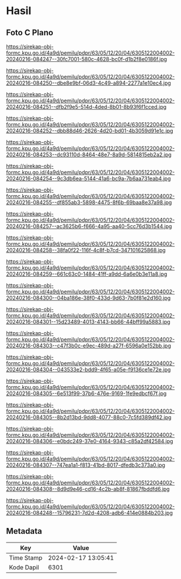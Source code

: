 # Hasil

## Foto C Plano

https://sirekap-obj-formc.kpu.go.id/4a9d/pemilu/pdpr/63/05/12/20/04/6305122004002-20240216-084247--30fc7001-580c-4628-bc0f-d1b2f8e0186f.jpg

https://sirekap-obj-formc.kpu.go.id/4a9d/pemilu/pdpr/63/05/12/20/04/6305122004002-20240216-084250--dbe8e9bf-06d3-4c49-a894-2277a1e10ec4.jpg

https://sirekap-obj-formc.kpu.go.id/4a9d/pemilu/pdpr/63/05/12/20/04/6305122004002-20240216-084251--dfb2f9e5-514d-4ded-8b01-8b93f6f1cced.jpg

https://sirekap-obj-formc.kpu.go.id/4a9d/pemilu/pdpr/63/05/12/20/04/6305122004002-20240216-084252--dbb88d46-2626-4d20-bd01-4b3059d91e1c.jpg

https://sirekap-obj-formc.kpu.go.id/4a9d/pemilu/pdpr/63/05/12/20/04/6305122004002-20240216-084253--dc93110d-8464-48e7-8a9d-5814815eb2a2.jpg

https://sirekap-obj-formc.kpu.go.id/4a9d/pemilu/pdpr/63/05/12/20/04/6305122004002-20240216-084254--9c3db6ea-5144-41a6-bc9a-7b6aa731eab4.jpg

https://sirekap-obj-formc.kpu.go.id/4a9d/pemilu/pdpr/63/05/12/20/04/6305122004002-20240216-084255--df855ab3-5898-4475-8f6b-69baa8e37a98.jpg

https://sirekap-obj-formc.kpu.go.id/4a9d/pemilu/pdpr/63/05/12/20/04/6305122004002-20240216-084257--ac3625b6-f666-4a95-aa40-5cc76d3b1544.jpg

https://sirekap-obj-formc.kpu.go.id/4a9d/pemilu/pdpr/63/05/12/20/04/6305122004002-20240216-084258--38fa0f22-116f-4c8f-b7cd-347101625868.jpg

https://sirekap-obj-formc.kpu.go.id/4a9d/pemilu/pdpr/63/05/12/20/04/6305122004002-20240216-084259--661c63c0-1484-41ff-a9dd-6a6e0b3e11a8.jpg

https://sirekap-obj-formc.kpu.go.id/4a9d/pemilu/pdpr/63/05/12/20/04/6305122004002-20240216-084300--04ba186e-38f0-433d-9d63-7b0f81e2d160.jpg

https://sirekap-obj-formc.kpu.go.id/4a9d/pemilu/pdpr/63/05/12/20/04/6305122004002-20240216-084301--15d23489-4013-4143-bb66-44bff99a5883.jpg

https://sirekap-obj-formc.kpu.go.id/4a9d/pemilu/pdpr/63/05/12/20/04/6305122004002-20240216-084303--c47f3b0c-e9ec-489d-a27f-6596a0e152bb.jpg

https://sirekap-obj-formc.kpu.go.id/4a9d/pemilu/pdpr/63/05/12/20/04/6305122004002-20240216-084304--043533e2-bdd9-4f65-a05e-f9136ce1e72e.jpg

https://sirekap-obj-formc.kpu.go.id/4a9d/pemilu/pdpr/63/05/12/20/04/6305122004002-20240216-084305--6e513f99-37b6-476e-9169-1fe9edbcf67f.jpg

https://sirekap-obj-formc.kpu.go.id/4a9d/pemilu/pdpr/63/05/12/20/04/6305122004002-20240216-084305--8b2d13bd-9dd8-4077-88c0-7c5fd389df42.jpg

https://sirekap-obj-formc.kpu.go.id/4a9d/pemilu/pdpr/63/05/12/20/04/6305122004002-20240216-084306--e0bdc249-37e0-4164-9343-c85a2df42584.jpg

https://sirekap-obj-formc.kpu.go.id/4a9d/pemilu/pdpr/63/05/12/20/04/6305122004002-20240216-084307--747ea1a1-f813-41bd-8017-dfedb3c373a0.jpg

https://sirekap-obj-formc.kpu.go.id/4a9d/pemilu/pdpr/63/05/12/20/04/6305122004002-20240216-084308--8d9d9e46-cd16-4c2b-ab8f-81867fbddfd6.jpg

https://sirekap-obj-formc.kpu.go.id/4a9d/pemilu/pdpr/63/05/12/20/04/6305122004002-20240216-084248--15796231-7d2d-4208-adb6-414e0884b203.jpg


## Metadata

| Key        | Value               |
| ---------- | ------------------- |
| Time Stamp | 2024-02-17 13:05:41 |
| Kode Dapil | 6301                |



